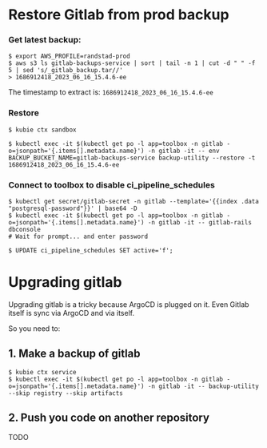 # Restore Gitlab from prod backup

### Get latest backup:
    
    $ export AWS_PROFILE=randstad-prod
    $ aws s3 ls gitlab-backups-service | sort | tail -n 1 | cut -d " " -f 5 | sed 's/_gitlab_backup.tar//'
    > 1686912418_2023_06_16_15.4.6-ee

The timestamp to extract is: `1686912418_2023_06_16_15.4.6-ee`

### Restore

    $ kubie ctx sandbox

    $ kubectl exec -it $(kubectl get po -l app=toolbox -n gitlab -o=jsonpath='{.items[].metadata.name}') -n gitlab -it -- env BACKUP_BUCKET_NAME=gitlab-backups-service backup-utility --restore -t 1686912418_2023_06_16_15.4.6-ee


### Connect to toolbox to disable ci_pipeline_schedules

    $ kubectl get secret/gitlab-secret -n gitlab --template='{{index .data "postgresql-password"}}' | base64 -D
    $ kubectl exec -it $(kubectl get po -l app=toolbox -n gitlab -o=jsonpath='{.items[].metadata.name}') -n gitlab -it -- gitlab-rails dbconsole
    # Wait for prompt... and enter password

    $ UPDATE ci_pipeline_schedules SET active='f';


# Upgrading gitlab
Upgrading gitlab is a tricky because ArgoCD is plugged on it.
Even Gitlab itself is sync via ArgoCD and via itself.

So you need to:

## 1. Make a backup of gitlab
    
    $ kubie ctx service
    $ kubectl exec -it $(kubectl get po -l app=toolbox -n gitlab -o=jsonpath='{.items[].metadata.name}') -n gitlab -it -- backup-utility --skip registry --skip artifacts

## 2. Push you code on another repository
TODO
